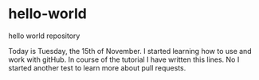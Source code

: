 # hello-world
hello world repository

Today is Tuesday, the 15th of November. I started learning how to use and work with gitHub. In course of the tutorial I have written this lines.
No I started another test to learn more about pull requests.
